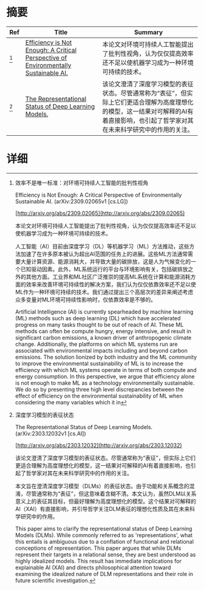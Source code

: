 # 摘要

| Ref | Title | Summary |
| --- | --- | --- |
| [^1] | [Efficiency is Not Enough: A Critical Perspective of Environmentally Sustainable AI.](http://arxiv.org/abs/2309.02065) | 本论文对环境可持续人工智能提出了批判性视角，认为仅仅提高效率还不足以使机器学习成为一种环境可持续的技术。 |
| [^2] | [The Representational Status of Deep Learning Models.](http://arxiv.org/abs/2303.12032) | 该论文澄清了深度学习模型的表征状态。尽管通常称为“表征”，但实际上它们更适合理解为高度理想化的模型，这一结果对可解释的AI有着直接影响，也引起了哲学家对其在未来科学研究中的作用的关注。 |

# 详细

[^1]: 效率不是唯一标准：对环境可持续人工智能的批判性视角

    Efficiency is Not Enough: A Critical Perspective of Environmentally Sustainable AI. (arXiv:2309.02065v1 [cs.LG])

    [http://arxiv.org/abs/2309.02065](http://arxiv.org/abs/2309.02065)

    本论文对环境可持续人工智能提出了批判性视角，认为仅仅提高效率还不足以使机器学习成为一种环境可持续的技术。

    

    人工智能（AI）目前由深度学习（DL）等机器学习（ML）方法推动，这些方法加速了在许多原本被认为超出AI范围的任务上的进展。这些ML方法通常需要大量计算资源、能源消耗大，并导致大量的碳排放，这是人为气候变化的一个已知驱动因素。此外，ML系统运行的平台与环境影响有关，包括碳排放之外的其他方面。工业界和ML社区广泛推崇的提高ML系统在计算和能源消耗方面的效率来改善环境可持续性的解决方案，我们认为仅仅依靠效率还不足以使ML作为一种环境可持续的技术。我们通过提出三个高层次的差异来阐述考虑众多变量对ML环境可持续性影响时，仅依靠效率是不够的。

    Artificial Intelligence (AI) is currently spearheaded by machine learning (ML) methods such as deep learning (DL) which have accelerated progress on many tasks thought to be out of reach of AI. These ML methods can often be compute hungry, energy intensive, and result in significant carbon emissions, a known driver of anthropogenic climate change. Additionally, the platforms on which ML systems run are associated with environmental impacts including and beyond carbon emissions. The solution lionized by both industry and the ML community to improve the environmental sustainability of ML is to increase the efficiency with which ML systems operate in terms of both compute and energy consumption. In this perspective, we argue that efficiency alone is not enough to make ML as a technology environmentally sustainable. We do so by presenting three high level discrepancies between the effect of efficiency on the environmental sustainability of ML when considering the many variables which it in
    
[^2]: 深度学习模型的表征状态

    The Representational Status of Deep Learning Models. (arXiv:2303.12032v1 [cs.AI])

    [http://arxiv.org/abs/2303.12032](http://arxiv.org/abs/2303.12032)

    该论文澄清了深度学习模型的表征状态。尽管通常称为“表征”，但实际上它们更适合理解为高度理想化的模型，这一结果对可解释的AI有着直接影响，也引起了哲学家对其在未来科学研究中的作用的关注。

    

    本文旨在澄清深度学习模型（DLMs）的表征状态。由于功能和关系概念的混淆，尽管通常称为“表征”，但这意味着含糊不清。本文认为，虽然DLM以关系意义上的表征其目标，但最好理解为高度理想化的模型。这个结果对可解释的AI（XAI）有直接影响，并引导哲学关注DLM表征的理想化性质及其在未来科学研究中的作用。

    This paper aims to clarify the representational status of Deep Learning Models (DLMs). While commonly referred to as 'representations', what this entails is ambiguous due to a conflation of functional and relational conceptions of representation. This paper argues that while DLMs represent their targets in a relational sense, they are best understood as highly idealized models. This result has immediate implications for explainable AI (XAI) and directs philosophical attention toward examining the idealized nature of DLM representations and their role in future scientific investigation.
    

